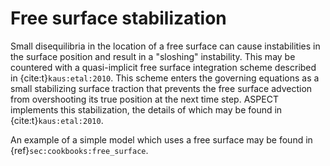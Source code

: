 
# Free surface stabilization

Small disequilibria in the location of a free surface can cause instabilities
in the surface position and result in a "sloshing" instability.
This may be countered with a quasi-implicit free surface integration scheme
described in {cite:t}`kaus:etal:2010`. This scheme enters the
governing equations as a small stabilizing surface traction that prevents the
free surface advection from overshooting its true position at the next time
step. ASPECT implements this stabilization, the
details of which may be found in {cite:t}`kaus:etal:2010`.

An example of a simple model which uses a free surface may be found in
{ref}`sec:cookbooks:free_surface`.
